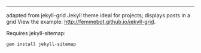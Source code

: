 ---
adapted from jekyll-grid
Jekyll theme ideal for projects; displays posts in a grid
View the example: http://femmebot.github.io/jekyll-grid.

Requires jekyll-sitemap:
```
gem install jekyll-sitemap
```
